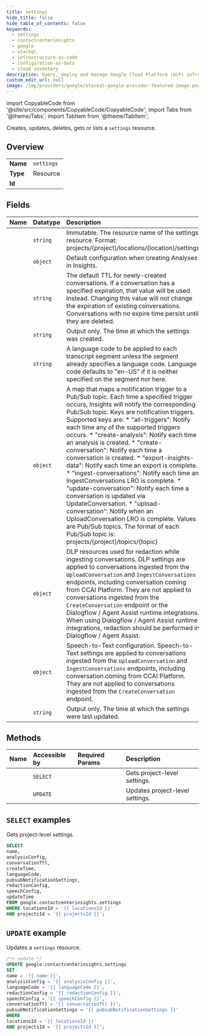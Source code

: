 ```yaml
---
title: settings
hide_title: false
hide_table_of_contents: false
keywords:
  - settings
  - contactcenterinsights
  - google
  - stackql
  - infrastructure-as-code
  - configuration-as-data
  - cloud inventory
description: Query, deploy and manage Google Cloud Platform (GCP) infrastructure and resources using SQL
custom_edit_url: null
image: /img/providers/google/stackql-google-provider-featured-image.png
---
```


import CopyableCode from '@site/src/components/CopyableCode/CopyableCode';
import Tabs from '@theme/Tabs';
import TabItem from '@theme/TabItem';

Creates, updates, deletes, gets or lists a <code>settings</code> resource.

## Overview
<table><tbody>
<tr><td><b>Name</b></td><td><code>settings</code></td></tr>
<tr><td><b>Type</b></td><td>Resource</td></tr>
<tr><td><b>Id</b></td><td><CopyableCode code="google.contactcenterinsights.settings" /></td></tr>
</tbody></table>

## Fields
| Name | Datatype | Description |
|:-----|:---------|:------------|
| <CopyableCode code="name" /> | `string` | Immutable. The resource name of the settings resource. Format: projects/{project}/locations/{location}/settings |
| <CopyableCode code="analysisConfig" /> | `object` | Default configuration when creating Analyses in Insights. |
| <CopyableCode code="conversationTtl" /> | `string` | The default TTL for newly-created conversations. If a conversation has a specified expiration, that value will be used instead. Changing this value will not change the expiration of existing conversations. Conversations with no expire time persist until they are deleted. |
| <CopyableCode code="createTime" /> | `string` | Output only. The time at which the settings was created. |
| <CopyableCode code="languageCode" /> | `string` | A language code to be applied to each transcript segment unless the segment already specifies a language code. Language code defaults to "en-US" if it is neither specified on the segment nor here. |
| <CopyableCode code="pubsubNotificationSettings" /> | `object` | A map that maps a notification trigger to a Pub/Sub topic. Each time a specified trigger occurs, Insights will notify the corresponding Pub/Sub topic. Keys are notification triggers. Supported keys are: * "all-triggers": Notify each time any of the supported triggers occurs. * "create-analysis": Notify each time an analysis is created. * "create-conversation": Notify each time a conversation is created. * "export-insights-data": Notify each time an export is complete. * "ingest-conversations": Notify each time an IngestConversations LRO is complete. * "update-conversation": Notify each time a conversation is updated via UpdateConversation. * "upload-conversation": Notify when an UploadConversation LRO is complete. Values are Pub/Sub topics. The format of each Pub/Sub topic is: projects/{project}/topics/{topic} |
| <CopyableCode code="redactionConfig" /> | `object` | DLP resources used for redaction while ingesting conversations. DLP settings are applied to conversations ingested from the `UploadConversation` and `IngestConversations` endpoints, including conversation coming from CCAI Platform. They are not applied to conversations ingested from the `CreateConversation` endpoint or the Dialogflow / Agent Assist runtime integrations. When using Dialogflow / Agent Assist runtime integrations, redaction should be performed in Dialogflow / Agent Assist. |
| <CopyableCode code="speechConfig" /> | `object` | Speech-to-Text configuration. Speech-to-Text settings are applied to conversations ingested from the `UploadConversation` and `IngestConversations` endpoints, including conversation coming from CCAI Platform. They are not applied to conversations ingested from the `CreateConversation` endpoint. |
| <CopyableCode code="updateTime" /> | `string` | Output only. The time at which the settings were last updated. |

## Methods
| Name | Accessible by | Required Params | Description |
|:-----|:--------------|:----------------|:------------|
| <CopyableCode code="get_settings" /> | `SELECT` | <CopyableCode code="locationsId, projectsId" /> | Gets project-level settings. |
| <CopyableCode code="update_settings" /> | `UPDATE` | <CopyableCode code="locationsId, projectsId" /> | Updates project-level settings. |

## `SELECT` examples

Gets project-level settings.

```sql
SELECT
name,
analysisConfig,
conversationTtl,
createTime,
languageCode,
pubsubNotificationSettings,
redactionConfig,
speechConfig,
updateTime
FROM google.contactcenterinsights.settings
WHERE locationsId = '{{ locationsId }}'
AND projectsId = '{{ projectsId }}'; 
```

## `UPDATE` example

Updates a <code>settings</code> resource.

```sql
/*+ update */
UPDATE google.contactcenterinsights.settings
SET 
name = '{{ name }}',
analysisConfig = '{{ analysisConfig }}',
languageCode = '{{ languageCode }}',
redactionConfig = '{{ redactionConfig }}',
speechConfig = '{{ speechConfig }}',
conversationTtl = '{{ conversationTtl }}',
pubsubNotificationSettings = '{{ pubsubNotificationSettings }}'
WHERE 
locationsId = '{{ locationsId }}'
AND projectsId = '{{ projectsId }}';
```
